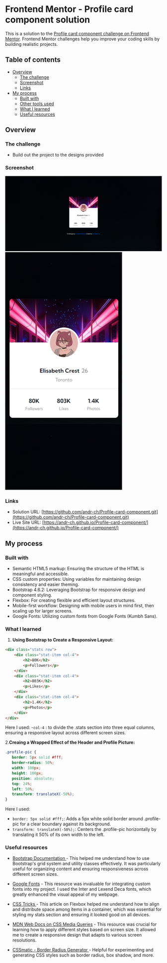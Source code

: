 # Frontend Mentor - Profile card component solution

This is a solution to the [Profile card component challenge on Frontend Mentor](https://www.frontendmentor.io/challenges/profile-card-component-cfArpWshJ). Frontend Mentor challenges help you improve your coding skills by building realistic projects. 

## Table of contents

- [Overview](#overview)
  - [The challenge](#the-challenge)
  - [Screenshot](#screenshot)
  - [Links](#links)
- [My process](#my-process)
  - [Built with](#built-with)
  - [Other tools used](#other-tools-used)
  - [What I learned](#what-i-learned)
  - [Useful resources](#useful-resources)


## Overview

### The challenge

- Build out the project to the designs provided

### Screenshot

![Desktop View](images/desktop-view.png)
![Mobile View](images/mobile-view.png)

### Links

- Solution URL: [https://github.com/andr-ch/Profile-card-component.git](https://github.com/andr-ch/Profile-card-component.git)
- Live Site URL: [https://andr-ch.github.io/Profile-card-component/](https://andr-ch.github.io/Profile-card-component/)

## My process

### Built with

- Semantic HTML5 markup: Ensuring the structure of the HTML is meaningful and accessible.
- CSS custom properties: Using variables for maintaining design consistency and easier theming.
- Bootstrap 4.6.2: Leveraging Bootstrap for responsive design and component styling.
- Flexbox: For creating flexible and efficient layout structures.
- Mobile-first workflow: Designing with mobile users in mind first, then scaling up for larger screens.
- Google Fonts: Utilizing custom fonts from Google Fonts (Kumbh Sans).

### What I learned

1. **Using Bootstrap to Create a Responsive Layout:**
```html
<div class="stats row">
    <div class="stat-item col-4">
        <h2>80K</h2>
        <p>Followers</p>
    </div>
    <div class="stat-item col-4">
        <h2>803K</h2>
        <p>Likes</p>
    </div>
    <div class="stat-item col-4">
        <h2>1.4K</h2>
        <p>Photos</p>
    </div>
</div>
```
  Here I used:
-`col-4` : to divide the .stats section into three equal columns, ensuring a responsive layout across different screen sizes.


2.**Creaing a Wrapped Effect of the Header and Profile Picture:**
 ```css
.profile-pic {
    border: 5px solid #fff;
    border-radius: 50%;
    width: 100px;
    height: 100px;
    position: absolute;
    top: 24%;
    left: 50%;
    transform: translateX(-50%);
}
```
Here I used:
- `border: 5px solid #fff;`: Adds a 5px white solid border around .profile-pic for a clear boundary against its background.
- `transform: translateX(-50%);`: Centers the .profile-pic horizontally by translating it 50% of its own width to the left.




### Useful resources

- [Bootstrap Documentation ](https://getbootstrap.com/docs/4.6/getting-started/introduction/) - This helped me understand how to use Bootstrap's grid system and utility classes effectively. It was particularly useful for organizing content and ensuring responsiveness across different screen sizes.

- [Google Fonts](https://fonts.google.com/) - This resource was invaluable for integrating custom fonts into my project. I used the Inter and Lexend Deca fonts, which greatly enhanced the visual appeal of my webpage.

- [CSS Tricks ](https://css-tricks.com/snippets/css/a-guide-to-flexbox/) - This article on Flexbox helped me understand how to align and distribute space among items in a container, which was essential for styling my stats section and ensuring it looked good on all devices.

- [MDN Web Docs on CSS Media Queries](https://developer.mozilla.org/en-US/docs/Web/CSS/CSS_media_queries/Using_media_queries) - This resource was crucial for learning how to apply different styles based on screen size. It allowed me to create a responsive design that adapts to various screen resolutions.

- [CSSmatic - Border Radius Generator ](https://www.cssmatic.com/border-radius) - Helpful for experimenting and generating CSS styles such as border radius, box shadow, and more.



